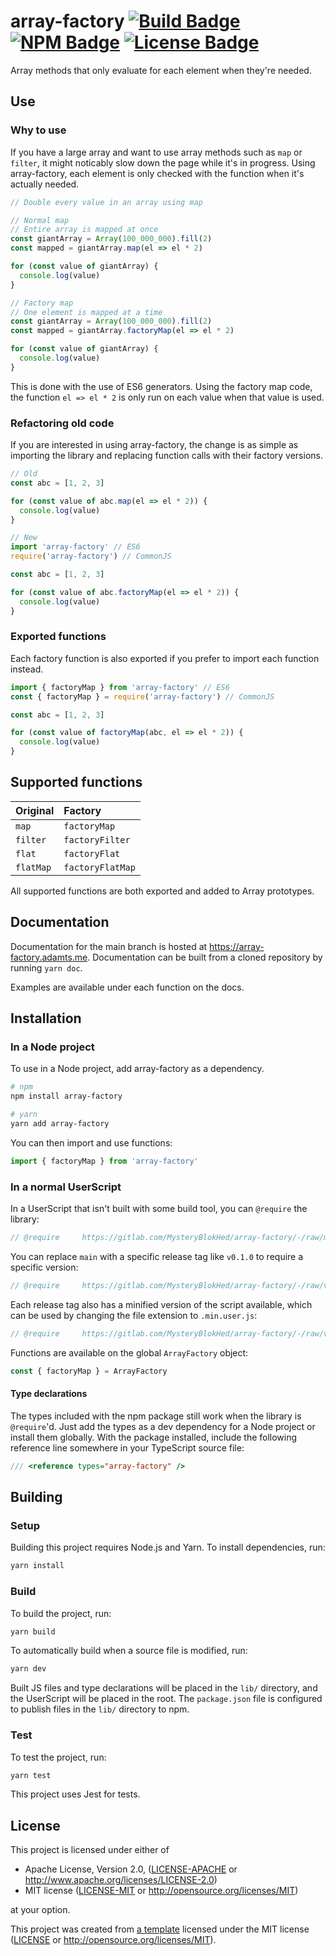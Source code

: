 # array-factory [![Build Badge]](https://gitlab.com/MysteryBlokHed/array-factory/-/pipelines) [![NPM Badge]](https://www.npmjs.com/package/array-factory) [![License Badge]](#license)

Array methods that only evaluate for each element when they're needed.

## Use

### Why to use

If you have a large array and want to use array methods such as `map` or `filter`,
it might noticably slow down the page while it's in progress.
Using array-factory, each element is only checked with the function when it's actually needed.

```typescript
// Double every value in an array using map

// Normal map
// Entire array is mapped at once
const giantArray = Array(100_000_000).fill(2)
const mapped = giantArray.map(el => el * 2)

for (const value of giantArray) {
  console.log(value)
}

// Factory map
// One element is mapped at a time
const giantArray = Array(100_000_000).fill(2)
const mapped = giantArray.factoryMap(el => el * 2)

for (const value of giantArray) {
  console.log(value)
}
```

This is done with the use of ES6 generators.
Using the factory map code, the function `el => el * 2` is only run on each value
when that value is used.

### Refactoring old code

If you are interested in using array-factory, the change is as simple as importing the library
and replacing function calls with their factory versions.

```typescript
// Old
const abc = [1, 2, 3]

for (const value of abc.map(el => el * 2)) {
  console.log(value)
}

// New
import 'array-factory' // ES6
require('array-factory') // CommonJS

const abc = [1, 2, 3]

for (const value of abc.factoryMap(el => el * 2)) {
  console.log(value)
}
```

### Exported functions

Each factory function is also exported if you prefer to import each function instead.

```typescript
import { factoryMap } from 'array-factory' // ES6
const { factoryMap } = require('array-factory') // CommonJS

const abc = [1, 2, 3]

for (const value of factoryMap(abc, el => el * 2)) {
  console.log(value)
}
```

## Supported functions

| Original  | Factory          |
| :-------- | :--------------- |
| `map`     | `factoryMap`     |
| `filter`  | `factoryFilter`  |
| `flat`    | `factoryFlat`    |
| `flatMap` | `factoryFlatMap` |

All supported functions are both exported and added to Array prototypes.

## Documentation

Documentation for the main branch is hosted at <https://array-factory.adamts.me>.
Documentation can be built from a cloned repository by running `yarn doc`.

Examples are available under each function on the docs.

## Installation

### In a Node project

To use in a Node project, add array-factory as a dependency.

```sh
# npm
npm install array-factory

# yarn
yarn add array-factory
```

You can then import and use functions:

```javascript
import { factoryMap } from 'array-factory'
```

### In a normal UserScript

In a UserScript that isn't built with some build tool, you can `@require` the library:

```javascript
// @require     https://gitlab.com/MysteryBlokHed/array-factory/-/raw/main/array-factory.user.js
```

You can replace `main` with a specific release tag like `v0.1.0` to require a specific version:

```javascript
// @require     https://gitlab.com/MysteryBlokHed/array-factory/-/raw/v0.1.0/array-factory.user.js
```

Each release tag also has a minified version of the script available,
which can be used by changing the file extension to `.min.user.js`:

```javascript
// @require     https://gitlab.com/MysteryBlokHed/array-factory/-/raw/v0.1.0/array-factory.min.user.js
```

Functions are available on the global `ArrayFactory` object:

```javascript
const { factoryMap } = ArrayFactory
```

#### Type declarations

The types included with the npm package still work when the library is `@require`'d.
Just add the types as a dev dependency for a Node project or install them globally.
With the package installed, include the following reference line somewhere in your TypeScript source file:

```typescript
/// <reference types="array-factory" />
```

## Building

### Setup

Building this project requires Node.js and Yarn.
To install dependencies, run:

```sh
yarn install
```

### Build

To build the project, run:

```sh
yarn build
```

To automatically build when a source file is modified, run:

```sh
yarn dev
```

Built JS files and type declarations will be placed in the `lib/` directory,
and the UserScript will be placed in the root. The `package.json` file is configured
to publish files in the `lib/` directory to npm.

### Test

To test the project, run:

```sh
yarn test
```

This project uses Jest for tests.

## License

This project is licensed under either of

- Apache License, Version 2.0, ([LICENSE-APACHE](LICENSE-APACHE) or
  <http://www.apache.org/licenses/LICENSE-2.0>)
- MIT license ([LICENSE-MIT](LICENSE-MIT) or
  <http://opensource.org/licenses/MIT>)

at your option.

This project was created from [a template](https://gitlab.com/MysteryBlokHed/array-factory)
licensed under the MIT license
([LICENSE](https://gitlab.com/MysteryBlokHed/array-factory/-/blob/main/LICENSE)
or <http://opensource.org/licenses/MIT>).

[build badge]: https://img.shields.io/gitlab/pipeline-status/MysteryBlokHed/array-factory
[npm badge]: https://img.shields.io/npm/v/array-factory
[license badge]: https://img.shields.io/badge/license-MIT%20OR%20Apache--2.0-green
